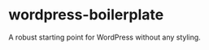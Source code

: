 wordpress-boilerplate
=====================

A robust starting point for WordPress without any styling.